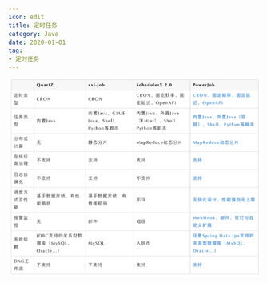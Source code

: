 ```yaml
---
icon: edit
title: 定时任务
category: Java
date: 2020-01-01
tag:
- 定时任务
---
```



![img](./timed-task.assets/true-up-795f5e9b0d875063717b1ee6a08f2ff1c01.png)


